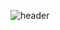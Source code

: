 ![header](https://capsule-render.vercel.app/api?type=waving&color=auto&height=300&section=header&text=kangtaee'sGitHubProfile&fontSize=60)
<!--
**kangtaee/kangtaee** is a ✨ _special_ ✨ repository because its `README.md` (this file) appears on your GitHub profile.

Here are some ideas to get you started:

- 🔭 I’m currently working on ...
- 🌱 I’m currently learning ...
- 👯 I’m looking to collaborate on ...
- 🤔 I’m looking for help with ...
- 💬 Ask me about ...
- 📫 How to reach me: ...
- 😄 Pronouns: ...
- ⚡ Fun fact: ...
-->
